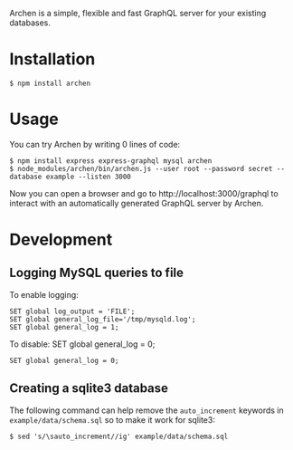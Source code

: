 Archen is a simple, flexible and fast GraphQL server for your existing databases.

# Installation

`$ npm install archen`

# Usage

You can try Archen by writing 0 lines of code:
```
$ npm install express express-graphql mysql archen
$ node_modules/archen/bin/archen.js --user root --password secret --database example --listen 3000
```

Now you can open a browser and go to http://localhost:3000/graphql to interact with an automatically generated GraphQL server by Archen.

# Development

## Logging MySQL queries to file

To enable logging:

```
SET global log_output = 'FILE';
SET global general_log_file='/tmp/mysqld.log';
SET global general_log = 1;
```

To disable:
SET global general_log = 0;
```
SET global general_log = 0;
```

## Creating a sqlite3 database

The following command can help remove the `auto_increment` keywords in `example/data/schema.sql`
so to make it work for sqlite3:

```
$ sed 's/\sauto_increment//ig' example/data/schema.sql
```

